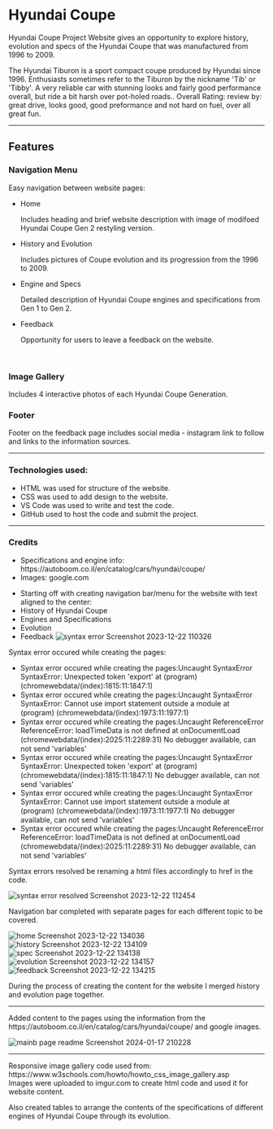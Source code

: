 <h1> Hyundai Coupe </h1>

<p>Hyundai Coupe Project Website gives an opportunity to explore history, evolution and specs of the Hyundai Coupe that was manufactured from 1996 to 2009.</p>
<p>The Hyundai Tiburon is a sport compact coupe produced by Hyundai since 1996. Enthusiasts sometimes refer to the Tiburon by the nickname 'Tib' or 'Tibby'. A very reliable car with stunning looks and fairly good performance overall, but ride a bit harsh over pot-holed roads.. Overall Rating: review by: great drive, looks good, good preformance and not hard on fuel, over all great fun.</p>
<hr>
<h2> Features </h2>
<h3> Navigation Menu </h3>
<p> Easy navigation between website pages: </p>
<ul>
    <li> Home </li>
    <p> Includes heading and brief website description with image of modifoed Hyundai Coupe Gen 2 restyling version. </p>
    <li> History and Evolution </li>
    <p> Includes pictures of Coupe evolution and its progression from the 1996 to 2009. </p>
    <li> Engine and Specs </li>
    <p> Detailed description of Hyundai Coupe engines and specifications from Gen 1 to Gen 2. </p>
    <li> Feedback </li>
    <p> Opportunity for users to leave a feedback on the website. </p>
</ul>
<br>
<h3>Image Gallery</h3>
<p> Includes 4 interactive photos of each Hyundai Coupe Generation. </p>
<h3> Footer </h3>
<p> Footer on the feedback page includes social media - instagram link to follow and links to the information sources. </p>
<hr>
<h3>Technologies used:</h3>
<ul>
    <li> HTML was used for structure of the website. </li>
    <li> CSS was used to add design to the website. </li>
    <li> VS Code was used to write and test the code. </li>
    <li> GitHub used to host the code and submit the project. </li>
</ul>
<hr>
<h3>Credits</h3>
<ul>
    <li>Specifications and engine info: https://autoboom.co.il/en/catalog/cars/hyundai/coupe/</li>
    <li>Images:  google.com</li>
</ul>

- Starting off with creating navigation bar/menu for the website with text aligned to the center:
- History of Hyundai Coupe
- Engines and Specifications
- Evolution
- Feedback
    ![syntax error Screenshot 2023-12-22 110326](https://github.com/skyline4479/skyline4479/assets/151556600/6762df21-07ac-44e8-93a6-946bbb304f4e)

Syntax error occured while creating the pages:
- Syntax error occured while creating the pages:Uncaught SyntaxError SyntaxError: Unexpected token 'export'
    at (program) (chromewebdata/(index)꞉1815:11:1847:1)
- Syntax error occured while creating the pages:Uncaught SyntaxError SyntaxError: Cannot use import statement outside a module
    at (program) (chromewebdata/(index)꞉1973:11:1977:1)
- Syntax error occured while creating the pages:Uncaught ReferenceError ReferenceError: loadTimeData is not defined
    at onDocumentLoad (chromewebdata/(index)꞉2025:11:2289:31)
  No debugger available, can not send 'variables'
- Syntax error occured while creating the pages:Uncaught SyntaxError SyntaxError: Unexpected token 'export'
    at (program) (chromewebdata/(index)꞉1815:11:1847:1)
  No debugger available, can not send 'variables'
- Syntax error occured while creating the pages:Uncaught SyntaxError SyntaxError: Cannot use import statement outside a module
    at (program) (chromewebdata/(index)꞉1973:11:1977:1)
  No debugger available, can not send 'variables'
- Syntax error occured while creating the pages:Uncaught ReferenceError ReferenceError: loadTimeData is not defined
    at onDocumentLoad (chromewebdata/(index)꞉2025:11:2289:31)
  No debugger available, can not send 'variables'



Syntax errors resolved be renaming a html files accordingly to href  in the code.

![syntax error resolved Screenshot 2023-12-22 112454](https://github.com/skyline4479/skyline4479/assets/151556600/94543a14-a0c5-433e-a657-ff80533f4141)

Navigation bar completed with separate pages for each different topic to be covered.

![home Screenshot 2023-12-22 134036](https://github.com/skyline4479/skyline4479/assets/151556600/1f733356-13f2-4a75-ad9f-a1a2b528f398)
![history Screenshot 2023-12-22 134109](https://github.com/skyline4479/skyline4479/assets/151556600/fa169940-a1dd-45ed-8435-cb1b3a8fa19e)
![spec Screenshot 2023-12-22 134138](https://github.com/skyline4479/skyline4479/assets/151556600/45e96b8a-6a15-49e7-a15b-43f59ca68d81)
![evolution Screenshot 2023-12-22 134157](https://github.com/skyline4479/skyline4479/assets/151556600/a5b42a62-8e70-4b6f-a7a6-771111db02d8)
![feedback Screenshot 2023-12-22 134215](https://github.com/skyline4479/skyline4479/assets/151556600/6a69ae04-350c-45e4-bbb7-96a614ddc736)

During the process of creating the content for the website I merged history and evolution page together.
<hr>
Added content to the pages using the information from the https://autoboom.co.il/en/catalog/cars/hyundai/coupe/ and google images.

![mainb page readme Screenshot 2024-01-17 210228](https://github.com/skyline4479/skyline4479/assets/151556600/bcbd31f0-d584-43fc-82ff-3954e0713f86)
<hr>
Responsive image gallery code used from: https://www.w3schools.com/howto/howto_css_image_gallery.asp
<br>
Images were uploaded to imgur.com to create html code and used it for website content.

Also created tables to arrange the contents of the specifications of different engines of Hyundai Coupe through its evolution.



